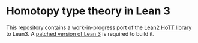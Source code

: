 # Homotopy type theory in Lean 3

This repository contains a work-in-progress port of the [Lean2 HoTT library](https://github.com/leanprover/lean2/tree/master/hott) to Lean3.
A [patched version of Lean 3](https://github.com/gebner/lean/tree/hott) is required to build it.